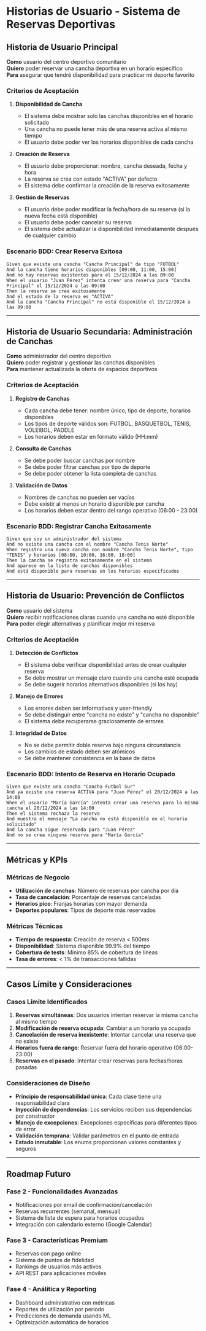 # Historias de Usuario - Sistema de Reservas Deportivas

## Historia de Usuario Principal

**Como** usuario del centro deportivo comunitario  
**Quiero** poder reservar una cancha deportiva en un horario específico  
**Para** asegurar que tendré disponibilidad para practicar mi deporte favorito

### Criterios de Aceptación

1. **Disponibilidad de Cancha**
   - El sistema debe mostrar solo las canchas disponibles en el horario solicitado
   - Una cancha no puede tener más de una reserva activa al mismo tiempo
   - El usuario debe poder ver los horarios disponibles de cada cancha

2. **Creación de Reserva**
   - El usuario debe proporcionar: nombre, cancha deseada, fecha y hora
   - La reserva se crea con estado "ACTIVA" por defecto
   - El sistema debe confirmar la creación de la reserva exitosamente

3. **Gestión de Reservas**
   - El usuario debe poder modificar la fecha/hora de su reserva (si la nueva fecha está disponible)
   - El usuario debe poder cancelar su reserva
   - El sistema debe actualizar la disponibilidad inmediatamente después de cualquier cambio

### Escenario BDD: Crear Reserva Exitosa

```gherkin
Given que existe una cancha "Cancha Principal" de tipo "FUTBOL" 
And la cancha tiene horarios disponibles [09:00, 11:00, 15:00]
And no hay reservas existentes para el 15/12/2024 a las 09:00
When el usuario "Juan Pérez" intenta crear una reserva para "Cancha Principal" el 15/12/2024 a las 09:00
Then la reserva se crea exitosamente
And el estado de la reserva es "ACTIVA"
And la cancha "Cancha Principal" no está disponible el 15/12/2024 a las 09:00
```

---

## Historia de Usuario Secundaria: Administración de Canchas

**Como** administrador del centro deportivo  
**Quiero** poder registrar y gestionar las canchas disponibles  
**Para** mantener actualizada la oferta de espacios deportivos

### Criterios de Aceptación

1. **Registro de Canchas**
   - Cada cancha debe tener: nombre único, tipo de deporte, horarios disponibles
   - Los tipos de deporte válidos son: FUTBOL, BASQUETBOL, TENIS, VOLEIBOL, PADDLE
   - Los horarios deben estar en formato válido (HH:mm)

2. **Consulta de Canchas**
   - Se debe poder buscar canchas por nombre
   - Se debe poder filtrar canchas por tipo de deporte
   - Se debe poder obtener la lista completa de canchas

3. **Validación de Datos**
   - Nombres de canchas no pueden ser vacíos
   - Debe existir al menos un horario disponible por cancha
   - Los horarios deben estar dentro del rango operativo (06:00 - 23:00)

### Escenario BDD: Registrar Cancha Exitosamente

```gherkin
Given que soy un administrador del sistema
And no existe una cancha con el nombre "Cancha Tenis Norte"
When registro una nueva cancha con nombre "Cancha Tenis Norte", tipo "TENIS" y horarios [08:00, 10:00, 16:00, 18:00]
Then la cancha se registra exitosamente en el sistema
And aparece en la lista de canchas disponibles
And está disponible para reservas en los horarios especificados
```

---

## Historia de Usuario: Prevención de Conflictos

**Como** usuario del sistema  
**Quiero** recibir notificaciones claras cuando una cancha no esté disponible  
**Para** poder elegir alternativas y planificar mejor mi reserva

### Criterios de Aceptación

1. **Detección de Conflictos**
   - El sistema debe verificar disponibilidad antes de crear cualquier reserva
   - Se debe mostrar un mensaje claro cuando una cancha esté ocupada
   - Se debe sugerir horarios alternativos disponibles (si los hay)

2. **Manejo de Errores**
   - Los errores deben ser informativos y user-friendly
   - Se debe distinguir entre "cancha no existe" y "cancha no disponible"
   - El sistema debe recuperarse graciosamente de errores

3. **Integridad de Datos**
   - No se debe permitir doble reserva bajo ninguna circunstancia
   - Los cambios de estado deben ser atómicos
   - Se debe mantener consistencia en la base de datos

### Escenario BDD: Intento de Reserva en Horario Ocupado

```gherkin
Given que existe una cancha "Cancha Futbol Sur"
And ya existe una reserva ACTIVA para "Juan Pérez" el 20/12/2024 a las 14:00
When el usuario "María García" intenta crear una reserva para la misma cancha el 20/12/2024 a las 14:00
Then el sistema rechaza la reserva
And muestra el mensaje "La cancha no está disponible en el horario solicitado"
And la cancha sigue reservada para "Juan Pérez"
And no se crea ninguna reserva para "María García"
```

---

## Métricas y KPIs

### Métricas de Negocio
- **Utilización de canchas**: Número de reservas por cancha por día
- **Tasa de cancelación**: Porcentaje de reservas canceladas
- **Horarios pico**: Franjas horarias con mayor demanda
- **Deportes populares**: Tipos de deporte más reservados

### Métricas Técnicas
- **Tiempo de respuesta**: Creación de reserva < 500ms
- **Disponibilidad**: Sistema disponible 99.9% del tiempo
- **Cobertura de tests**: Mínimo 85% de cobertura de líneas
- **Tasa de errores**: < 1% de transacciones fallidas

---

## Casos Límite y Consideraciones

### Casos Límite Identificados
1. **Reservas simultáneas**: Dos usuarios intentan reservar la misma cancha al mismo tiempo
2. **Modificación de reserva ocupada**: Cambiar a un horario ya ocupado
3. **Cancelación de reserva inexistente**: Intentar cancelar una reserva que no existe
4. **Horarios fuera de rango**: Reservar fuera del horario operativo (06:00-23:00)
5. **Reservas en el pasado**: Intentar crear reservas para fechas/horas pasadas

### Consideraciones de Diseño
- **Principio de responsabilidad única**: Cada clase tiene una responsabilidad clara
- **Inyección de dependencias**: Los servicios reciben sus dependencias por constructor
- **Manejo de excepciones**: Excepciones específicas para diferentes tipos de error
- **Validación temprana**: Validar parámetros en el punto de entrada
- **Estado inmutable**: Los enums proporcionan valores constantes y seguros

---

## Roadmap Futuro

### Fase 2 - Funcionalidades Avanzadas
- Notificaciones por email de confirmación/cancelación
- Reservas recurrentes (semanal, mensual)
- Sistema de lista de espera para horarios ocupados
- Integración con calendario externo (Google Calendar)

### Fase 3 - Características Premium
- Reservas con pago online
- Sistema de puntos de fidelidad
- Rankings de usuarios más activos
- API REST para aplicaciones móviles

### Fase 4 - Análitica y Reporting
- Dashboard administrativo con métricas
- Reportes de utilización por período
- Predicciones de demanda usando ML
- Optimización automática de horarios
